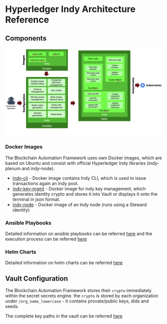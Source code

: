 # Hyperledger Indy Architecture Reference

## Components

![Figure: Hyperledger Indy Components](../_static/hyperledger-indy-components.png)

### Docker Images
The Blockchain Automation Framework uses own Docker images, which are based on Ubuntu and consist with official Hyperledger Indy libraries (indy-plenum and indy-node).

* [indy-cli](../../../platforms/hyperledger-indy/images/indy-cli/README.md) - Docker image contains Indy CLI, which is used to issue transactions again an Indy pool.
* [indy-key-mgmt](../../../platforms/hyperledger-indy/images/indy-key-mgmt/README.md) - Docker image for indy key management, which generates identity crypto and stores it into Vault or displays it onto the terminal in json format.
* [indy-node](../../../platforms/hyperledger-indy/images/indy-node/README.md) - Docker image of an Indy node (runs using a Steward identity)

### Ansible Playbooks
Detailed information on ansible playbooks can be referred [here](../developer/indy-ansible.md) and the execution process can be referred [here](../operations/setting_dlt.md)

### Helm Charts
Detailed information on helm charts can be referred [here](../developer/indy-helmcharts.md)

<a  name="vault-config"></a>

## Vault Configuration

The Blockchain Automation Framework stores their `crypto` immediately within the secret secrets engine.
the `crypto` is stored by each organization under `/org_name_lowercase` - it contains provate/public keys, dids and seeds.


The complete key paths in the vault can be referred [here](certificates_path_list_indy.md)